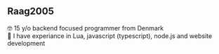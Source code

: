 ## Raag2005
🤓 15 y/o backend focused programmer from Denmark           
👾 I have experiance in Lua, javascript (typescript), node.js and website development
